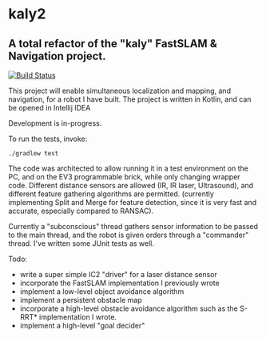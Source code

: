 # kaly2
## A total refactor of the "kaly" FastSLAM &amp; Navigation project.
[![Build Status](https://travis-ci.org/jatjat/kaly2.svg?branch=master)](https://travis-ci.org/jatjat/kaly2)

This project will enable simultaneous localization and mapping, and navigation, for a robot I have built.
The project is written in Kotlin, and can be opened in Intellij IDEA

Development is in-progress.

To run the tests, invoke:
```
./gradlew test
```
The code was architected to allow running it in a test environment on the PC, and on the EV3 programmable brick, while only changing wrapper code.
Different distance sensors are allowed (IR, IR laser, Ultrasound), and different feature gathering algorithms are permitted.
(currently implementing Split and Merge for feature detection, since it is very fast and accurate, especially compared to RANSAC).

Currently a "subconscious" thread gathers sensor information to be passed to the main thread, and the robot is given orders through a "commander" thread.
I've written some JUnit tests as well.


Todo:
  - write a super simple IC2 "driver" for a laser distance sensor
  - incorporate the FastSLAM implementation I previously wrote
  - implement a low-level object avoidance algorithm
  - implement a persistent obstacle map
  - incorporate a high-level obstacle avoidance algorithm such as the S-RRT* implementation I wrote.
  - implement a high-level "goal decider"
